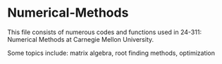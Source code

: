 # Numerical-Methods

This file consists of numerous codes and functions used in 24-311: Numerical Methods at Carnegie Mellon University.

Some topics include: matrix algebra, root finding methods, optimization
